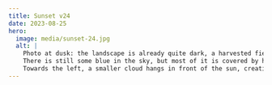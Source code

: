 ```yaml
---
title: Sunset v24
date: 2023-08-25
hero:
  image: media/sunset-24.jpg
  alt: |
    Photo at dusk: the landscape is already quite dark, a harvested field stretches to the horizon. A few dark trees are visible against the sky.
    There is still some blue in the sky, but most of it is covered by heavy clouds.
    Towards the left, a smaller cloud hangs in front of the sun, creating long godrays that streak to the right.
---
```

